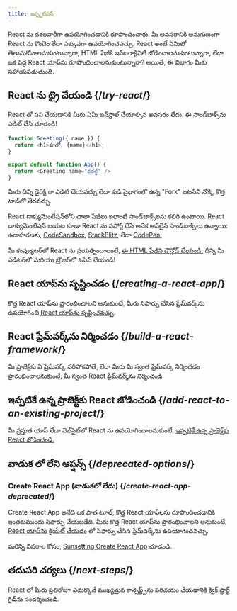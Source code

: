 ```yaml
---
title: ఇన్స్టలేషన్
---
```


<Intro>

React ను దశలవారీగా ఉపయోగించడానికి రూపొందించారు. మీ అవసరానికి అనుగుణంగా React ను కొంచెం లేదా ఎక్కువగా ఉపయోగించవచ్చు. React అంటే ఏమిటో తెలుసుకోవాలనుకుంటున్నారా, HTML పేజీకి ఇన్‌టరాక్టివిటీ జోడించాలనుకుంటున్నారా, లేదా ఒక పెద్ద React యాప్‌ను రూపొందించాలనుకుంటున్నారా? అయితే, ఈ విభాగం మీకు సహాయపడుతుంది.

</Intro>

## React ను ట్రై చేయండి {/*try-react*/}

React తో పని చేయడానికి మీరు ఏమీ ఇన్‌స్టాల్ చేయాల్సిన అవసరం లేదు. ఈ సాండ్‌బాక్స్‌ను ఎడిట్ చేసి చూడండి!

<Sandpack>

```js
function Greeting({ name }) {
  return <h1>హలో, {name}</h1>;
}

export default function App() {
  return <Greeting name="వరల్డ్" />
}
```

</Sandpack>

మీరు దీన్ని డైరెక్ట్ గా ఎడిట్ చేయవచ్చు లేదా కుడి పైభాగంలో ఉన్న "Fork" బటన్‌ని నొక్కి కొత్త టాబ్‌లో తెరవచ్చు.

React డాక్యుమెంటేషన్‌లోని చాలా పేజీలు ఇలాంటి సాండ్‌బాక్స్‌లను కలిగి ఉంటాయి. React డాక్యుమెంటేషన్ బయట కూడా React ను సపోర్ట్ చేసే అనేక ఆన్‌లైన్ సాండ్‌బాక్స్‌లు ఉన్నాయి: ఉదాహరణకు, [CodeSandbox](https://codesandbox.io/s/new), [StackBlitz](https://stackblitz.com/fork/react), లేదా [CodePen.](https://codepen.io/pen?template=QWYVwWN)

మీ కంప్యూటర్‌లో React ను ప్రయత్నించాలంటే, [ఈ HTML పేజీని డౌన్లోడ్ చేయండి.](https://gist.githubusercontent.com/gaearon/0275b1e1518599bbeafcde4722e79ed1/raw/db72dcbf3384ee1708c4a07d3be79860db04bff0/example.html) దీన్ని మీ ఎడిటర్‌లో మరియు బ్రౌజర్‌లో ఓపెన్ చేయండి!

## React యాప్‌ను సృష్టించడం {/*creating-a-react-app*/}

కొత్త React యాప్‌ను ప్రారంభించాలని అనుకుంటే, మీరు సిఫార్సు చేసిన ఫ్రేమ్‌వర్క్‌ను ఉపయోగించి [React యాప్‌ను సృష్టించవచ్చు](/learn/creating-a-react-app).

## React ఫ్రేమ్‌వర్క్‌ను నిర్మించడం {/*build-a-react-framework*/}

మీ ప్రాజెక్ట్‌కు ఏ ఫ్రేమ్‌వర్క్ సరిపోకపోతే, లేదా మీరు మీ స్వంత ఫ్రేమ్‌వర్క్ నిర్మించడం ప్రారంభించాలనుకుంటే, [మీ స్వంత React ఫ్రేమ్‌వర్క్‌ను నిర్మించండి](/learn/building-a-react-framework).

## ఇప్పటికే ఉన్న ప్రాజెక్ట్‌కు React జోడించండి {/*add-react-to-an-existing-project*/}

మీ ప్రస్తుత యాప్ లేదా వెబ్‌సైట్‌లో React ను ఉపయోగించాలనుకుంటే, [ఇప్పటికే ఉన్న ప్రాజెక్ట్‌కు React జోడించండి.](/learn/add-react-to-an-existing-project)

## వాడుక లో లేని ఆప్షన్స్ {/*deprecated-options*/}

### Create React App (వాడుకలో లేదు) {/*create-react-app-deprecated*/}

Create React App అనేది ఒక పాత టూల్, కొత్త React యాప్‌లను రూపొందించడానికి ఇంతకుముందు సిఫార్సు చేయబడేది. మీరు కొత్త React యాప్‌ను ప్రారంభించాలని అనుకుంటే, [React యాప్‌ను క్రియేట్ చేయడం](/learn/creating-a-react-app) లో సిఫార్సు చేసిన ఫ్రేమ్‌వర్క్‌ను ఉపయోగించవచ్చు.

మరిన్ని వివరాల కోసం, [Sunsetting Create React App](/blog/2025/02/14/sunsetting-create-react-app) చూడండి.

## తదుపరి చర్యలు {/*next-steps*/}

React లో మీరు ప్రతిరోజూ ఎదుర్కొనే ముఖ్యమైన కాన్సెప్ట్స్‌ను పరిచయం చేయడానికి [క్విక్ స్టార్ట్](/learn) గైడ్‌ను సందర్శించండి.
